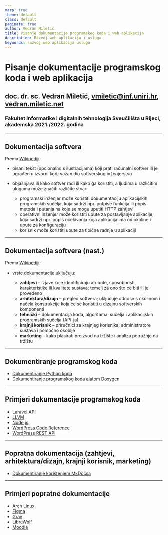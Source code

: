 ```yaml
---
marp: true
theme: default
class: default
paginate: true
author: Vedran Miletić
title: Pisanje dokumentacije programskog koda i web aplikacija
description: Razvoj web aplikacija i usluga
keywords: razvoj web aplikacija usluga
---
```


# Pisanje dokumentacije programskog koda i web aplikacija

## doc. dr. sc. Vedran Miletić, <vmiletic@inf.uniri.hr>, [vedran.miletic.net](https://vedran.miletic.net/)

### Fakultet informatike i digitalnih tehnologija Sveučilišta u Rijeci, akademska 2021./2022. godina

---

## Dokumentacija softvera

Prema [Wikipediji](https://en.wikipedia.org/wiki/Software_documentation):

- pisani tekst (opcionalno s ilustracijama) koji prati računalni softver ili je ugrađen u izvorni kod; važan dio softverskog inženjerstva
- objašnjava ili kako softver radi ili kako ga koristiti, a ljudima u različitim ulogama može značiti različite stvari

    - programski inženjer može koristiti dokumentaciju aplikacijskih programskih sučelja, koja sadrži npr. potpise funkcija ili popis metoda i putanja na koje se mogu uputiti HTTP zahtjevi
    - operativni inženjer može koristiti upute za postavljanje aplikacije, koja sadrži npr. popis očekivanja koja aplikacija ima od okoline i upute za konfiguraciju
    - korisnik može koristiti upute za tipične radnje u aplikaciji

---

## Dokumentacija softvera (nast.)

Prema [Wikipediji](https://en.wikipedia.org/wiki/Software_documentation):

- vrste dokumentacije uključuju:

    - **zahtjevi** – izjave koje identificiraju atribute, sposobnosti, karakteristike ili kvalitete sustava; temelj za ono što će biti ili je provedeno
    - **arhitektura/dizajn** – pregled softvera; uključuje odnose s okolinom i načela konstrukcije koja će se koristiti u dizajnu softverskih komponenti
    - **tehnički** – dokumentacija koda, algoritama, sučelja i aplikacijskih programskih sučelja (API-ja)
    - **krajnji korisnik** – priručnici za krajnjeg korisnika, administratore sustava i pomoćno osoblje
    - **marketing** – kako plasirati proizvod na tržište i analiza potražnje na tržištu

---

## Dokumentiranje programskog koda

- [Dokumentiranje Python koda](../materijali/python-dokumentiranje.md)
- [Dokumentiranje programskog koda alatom Doxygen](../materijali/doxygen-dokumentiranje-programskog-koda.md)

---

## Primjeri dokumentacije programskog koda

- [Laravel API](https://laravel.com/api/9.x/)
- [LLVM](https://llvm.org/doxygen/)
- [Node.js](https://nodejs.org/dist/latest-v17.x/docs/api/)
- [WordPress Code Reference](https://developer.wordpress.org/reference/)
- [WordPress REST API](https://developer.wordpress.org/rest-api/)

---

## Popratna dokumentacija (zahtjevi, arhitektura/dizajn, krajnji korisnik, marketing)

- [Dokumentiranje korištenjem MkDocsa](../materijali/mkdocs-dokumentiranje-programa.md)

---

## Primjeri popratne dokumentacije

- [Arch Linux](https://wiki.archlinux.org/)
- [Figma](https://help.figma.com/)
- [Grav](https://learn.getgrav.org/)
- [LibreWolf](https://librewolf.net/docs/faq/)
- [Moodle](https://docs.moodle.org/311/en/Main_page)
